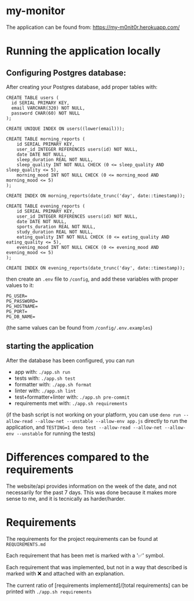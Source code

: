 # my-monitor

The application can be found from: https://my-m0nit0r.herokuapp.com/

# Running the application locally

## Configuring Postgres database:

After creating your Postgres database, add proper tables with:

```
CREATE TABLE users (
  id SERIAL PRIMARY KEY,
  email VARCHAR(320) NOT NULL,
  password CHAR(60) NOT NULL
);

CREATE UNIQUE INDEX ON users((lower(email)));

CREATE TABLE morning_reports (
    id SERIAL PRIMARY KEY,
    user_id INTEGER REFERENCES users(id) NOT NULL,
    date DATE NOT NULL,
    sleep_duration REAL NOT NULL,
    sleep_quality INT NOT NULL CHECK (0 <= sleep_quality AND sleep_quality <= 5),
    morning_mood INT NOT NULL CHECK (0 <= morning_mood AND morning_mood <= 5)
);

CREATE INDEX ON morning_reports(date_trunc('day', date::timestamp));

CREATE TABLE evening_reports (
    id SERIAL PRIMARY KEY,
    user_id INTEGER REFERENCES users(id) NOT NULL,
    date DATE NOT NULL,
    sports_duration REAL NOT NULL,
    study_duration REAL NOT NULL,
    eating_quality INT NOT NULL CHECK (0 <= eating_quality AND eating_quality <= 5),
    evening_mood INT NOT NULL CHECK (0 <= evening_mood AND evening_mood <= 5)
);

CREATE INDEX ON evening_reports(date_trunc('day', date::timestamp));
```

then create an `.env` file to `/config`, and add these variables
with proper values to it:

```
PG_USER=
PG_PASSWORD=
PG_HOSTNAME=
PG_PORT=
PG_DB_NAME=
```

(the same values can be found from `/config/.env.examples`)

## starting the application

After the database has been configured, you can run

- app with: `./app.sh run`
- tests with: `./app.sh test`
- formatter with: `./app.sh format`
- linter with: `./app.sh lint`
- test+formatter+linter with: `./app.sh pre-commit`
- requirements met with: `./app.sh requirements`

(if the bash script is not working on your platform, you can use
`deno run --allow-read --allow-net --unstable --allow-env app.js`
directly to run the application, and
`TESTING=1 deno test --allow-read --allow-net --allow-env --unstable`
for running the tests)

# Differences compared to the requirements

The website/api provides information on the week of the date, and not
necessarily for the past 7 days. This was done because it makes more
sense to me, and it is tecnically as harder/harder.

# Requirements

The requirements for the project requirements can be found at `REQUIREMENTS.md`

Each requirement that has been met is marked with a '✅' symbol.

Each requirement that was implemented, but not in a way that described is marked with ❌
and attached with an explanation.

The current ratio of [requirements implementd]/[total requirements] can be printed with
`./app.sh requirements`
